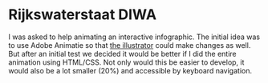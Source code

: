 <!--
  slug: rijkswaterstaat-diwa
  type: fortpolio
  categories: HTML/CSS
  tags: CSS, HTML, accessibility
  clients: Rijkswaterstaat
  collaboration: [Jurjen Kraan](https://www.alicewell.nl/)
  thumbnail:
  thumbnailVideo: diwa.mp4
  image: diwa01.jpg
  images: diwa01.jpg
  inCv: false 
  inPortfolio: true
  dateFrom: 2023-06-01
  dateTo: 2023-07-01
-->

# Rijkswaterstaat DIWA

I was asked to help animating an interactive infographic. The initial idea was to use Adobe Animatie so that [the illustrator](https://www.alicewell.nl/) could make changes as well. But after an initial test we decided it would be better if I did the entire animation using HTML/CSS. Not only would this be easier to develop, it would also be a lot smaller (20%) and accessible by keyboard navigation.
